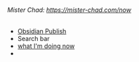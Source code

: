 
###### Mister Chad: https://mister-chad.com/now
* [Obsidian Publish](https://obsidian.md/publish)
* Search bar
* [what I'm doing now](https://mister-chad.com/now)
* 